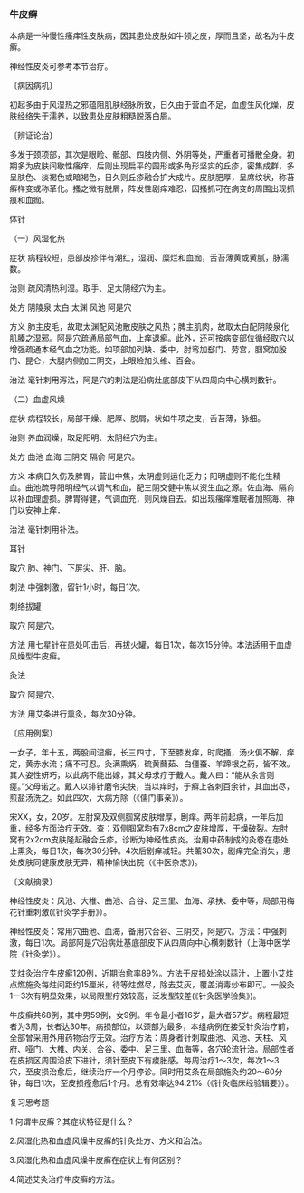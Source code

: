 ### 牛皮癣

本病是一种慢性瘙痒性皮肤病，因其患处皮肤如牛领之皮，厚而且坚，故名为牛皮癣。

神经性皮炎可参考本节治疗。

〔病因病机〕

初起多由于风湿热之邪蕴阻肌肤经脉所致，日久由于营血不足，血虚生风化燥，皮肤经络失于濡养，以致患处皮肤粗糙脱落白屑。

〔辨证论治〕

多发于颈项部，其次是眼睑、骶部、四肢内侧、外阴等处，严重者可播散全身。初期多为皮肤间歇性瘙痒，后则出现扁平的圆形或多角形坚实的丘疹，密集成群，多呈肤色、淡褐色或暗褐色，日久则丘疹融合扩大成片。皮肤肥厚，呈席纹状，称苔癣样变或称革化。搔之微有脱屑，阵发性剧痒难忍，因搔抓可在病变的周围出现抓痕和血痂。

体针

（一）风湿化热

症状  病程较短，患部皮疹伴有潮红，湿润、糜烂和血痂，舌苔薄黄或黄腻，脉濡数。

治则  疏风清热利湿。取手、足太阴经穴为主。

处方  阴陵泉  太白  太渊  风池  阿是穴

方义  肺主皮毛，故取太渊配风池散皮肤之风热；脾主肌肉，故取太白配阴陵泉化肌腠之湿邪。阿是穴疏通局部气血，止痒退癣。此外，还可按病变部位循经取穴以增强疏通本经气血之功能。如项部加列缺、委中，肘弯加郄门、劳宫，腘窝加殷门、昆仑，大腿内侧加三阴交，上眼睑加头维、百会。

治法  毫针刺用泻法，阿是穴的刺法是沿病灶底部皮下从四周向中心横刺数针。

（二）血虚风燥

症状  病程较长，局部干燥、肥厚、脱屑，状如牛项之皮，舌苔薄，脉细。

治则  养血润燥，取足阳明、太阴经穴为主。

处方  曲池  血海  三阴交  隔俞  阿是穴。

方义  本病日久伤及脾胃，营出中焦，太阴虚则运化乏力；阳明虚则不能化生精血。曲池疏导阳明经气以调气和血，配三阴交健中焦以资生血之源。佐血海、隔俞以补血理虚损。脾胃得健，气调血充，则风燥自去。如出现瘙痒难眠者加照海、神门以安神止痒．

治法  毫针刺用补法。

耳针

取穴  肺、神门、下屏尖、肝、脑。

刺法  中强刺激，留针1小时，每日1次。

刺络拔罐

取穴  阿是穴。

方法  用七星针在患处叩击后，再拔火罐，每日1次，每次15分钟。本法适用于血虚风燥型牛皮癣。

灸法

取穴  阿是穴。

方法  用艾条进行熏灸，每次30分钟。

〔应用例案〕

一女子，年十五，两股间湿癣，长三四寸，下至膝发痒，时爬搔，汤火俱不解，痒定，黄赤水流；痛不可忍。灸满熏焫，硫黄䕡茹、白僵蚕、羊蹄根之药，皆不效。其人姿性妍巧，以此病不能出嫁，其父母求疗于戴人。戴人曰：“能从余言则瘥。”父母诺之。戴人以䤵针磨令尖快，当以痒时，于癣上各刺百余针，其血出尽，煎盐汤洗之。如此四次，大病方除（《儒门事亲》）。

宋XX，女，20岁。左肘窝及双侧腘窝皮肤增厚，剧痒。两年前起病，一年后加重，经多方面治疗无效。查：双侧腘窝均有7x8cm之皮肤增厚，干燥破裂。左肘窝有2x2cm皮肤隆起融合丘疹。诊断为神经性皮炎。治用中药制成的灸卷在患处上熏灸，每日1次，每次30分钟。4次后剧痒减轻。共薰30次，剧痒完全消失，患处皮肤同健康皮肤无异，精神愉快出院（《中医杂志》)。

〔文献摘录〕

神经性皮炎：风池、大椎、曲池、合谷、足三里、血海、承扶、委中等，局部用梅花针重刺激(《针灸学手册》）。

神经性皮炎：常用穴曲池、血海，备用穴合谷、三阴交，阿是穴。方法：中强刺激，每日1次。局部阿是穴沿病灶基底部皮下从四周向中心横刺数针（上海中医学院《针灸学》）。

艾炷灸治疗牛皮癣120例，近期治愈率89%。方法于皮损处涂以蒜汁，上置小艾炷点燃施灸每炷间距约15厘米，待等炷燃尽，除去艾灰，覆盖消毒纱布即可。一般灸1一3次有明显效果，以局限型疗效较高，泛发型较差(《针灸医学验集》)。

牛皮癣共68例，其中男59例，女9例。年令最小者16岁，最大者57岁。病程最短者为3周，长者达30年。病损部位，以颈部为最多，本组病例在接受针灸治疗前，全部曾采用外用药物治疗无效。治疗方法：周身者针刺取曲池、风池、天柱、风府、哑门、大椎、内关、合谷、委中、足三里、血海等，各穴轮流针治。局部性者在皮损区周围沿皮下进针，须针至皮下有痠胀感。每周治疗1～3次，每次1～3穴，至皮损治愈后，继续治疗一个月停诊。同时用艾条在局部施灸约20～60分钟，每日1次，至皮损痊愈后1个月。总有效率达94.21%（《针灸临床经验辑要》）。

复习思考题

1.何谓牛皮癣？其症状特征是什么？

2.风湿化热和血虚风燥牛皮癣的针灸处方、方义和治法。

3.风湿化热和血虚风燥牛皮癣在症状上有何区别？

4.简述艾灸治疗牛皮癣的方法。